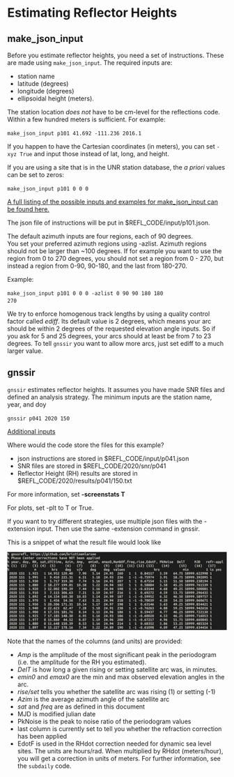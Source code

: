 # Estimating Reflector Heights 

## make_json_input 

Before you estimate reflector heights, you need a set of instructions. These are made using <code>make_json_input</code>. 
The required inputs are: 

* station name 
* latitude (degrees)  
* longitude (degrees) 
* ellipsoidal height (meters). 

The station location *does not* have to be cm-level for the reflections code. Within a few hundred meters is 
sufficient. For example: 

<CODE>make_json_input p101 41.692 -111.236 2016.1</CODE>

If you happen to have the Cartesian coordinates (in meters), you can 
set <code>-xyz True</code> and input those instead of lat, long, and height.

If you are using a site that is in the UNR station database, the *a priori* values can be set to zeros:

<CODE>make_json_input p101 0 0 0 </CODE>

[A full listing of the possible inputs and examples for make_json_input can be found here.](https://gnssrefl.readthedocs.io/en/latest/api/gnssrefl.make_json_input.html)

The json file of instructions will be put in $REFL_CODE/input/p101.json. 

The default azimuth inputs are four regions, each of 90 degrees.  
You set your preferred azimuth regions using -azlist. Azimuth regions should not be larger 
than ~100 degrees. If for example you want to use the region from 0 to 
270 degrees, you should not set a region from 0 - 270, but instead a region from 0-90, 90-180, and the last
from 180-270. 

Example:

<CODE>make_json_input p101 0 0 0   -azlist 0 90 90 180 180 270</CODE>

We try to enforce homogenous track lengths by using a quality control factor called *ediff*. Its 
default value is 2 degrees, which means your arc should be within 2 degrees of the requested elevation angle inputs.
So if you ask for 5 and 25 degrees, your arcs should at least be from 7 to 23 degrees.  To tell 
<code>gnssir</code> you want to allow more arcs, just set ediff to a much larger value.

## gnssir

<code>gnssir</code> estimates reflector heights. It assumes you have made SNR files and defined an analysis strategy.
The minimum inputs are the station name, year, and doy

<CODE>gnssir p041 2020 150</CODE> 

[Additional inputs](https://gnssrefl.readthedocs.io/en/latest/api/gnssrefl.gnssir_cl.html)

Where would the code store the files for this example?

- json instructions are stored in $REFL_CODE/input/p041.json
- SNR files are stored in $REFL_CODE/2020/snr/p041
- Reflector Height (RH) results are stored in $REFL_CODE/2020/results/p041/150.txt

For more information, set **-screenstats T**

For plots, set -plt to T or True. 

If you want to try different strategies, use multiple json files with the -extension input. Then use the same -extension command
in gnssir.

This is a snippet of what the result file would look like

<img src="../_static/results-snippet.png" width="600">

Note that the names of the columns (and units) are provided:

- *Amp* is the amplitude of the most significant peak in the periodogram (i.e. the amplitude for the RH you estimated).  
- *DelT* is how long a given rising or setting satellite arc was, in minutes. 
- *emin0* and *emax0* are the min and max observed elevation angles in the arc.
- *rise/set* tells you whether the satellite arc was rising (1) or setting (-1)
- *Azim* is the average azimuth angle of the satellite arc
- *sat* and *freq* are as defined in this document
- MJD is modified julian date
- PkNoise is the peak to noise ratio of the periodogram values
- last column is currently set to tell you whether the refraction correction has been applied 
- EdotF is used in the RHdot correction needed for dynamic sea level sites. The units are hours/rad.
When multiplied by RHdot (meters/hour), you will get a correction in units of meters. For further
information, see the <code>subdaily</code> code.


